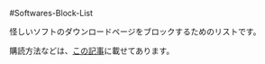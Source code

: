 #Softwares-Block-List

怪しいソフトのダウンロードページをブロックするためのリストです。

購読方法などは、[この記事](https://luke-1220.github.io/post/block-list/)に載せてあります。